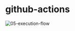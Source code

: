 # github-actions
![05-execution-flow](https://github.com/athakur7/github-actions-poc/actions/workflows/05-execution-flow.yml/badge.svg?event=push)
